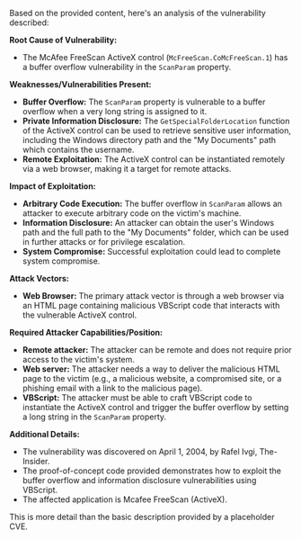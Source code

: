 Based on the provided content, here's an analysis of the vulnerability described:

**Root Cause of Vulnerability:**
- The McAfee FreeScan ActiveX control (`McFreeScan.CoMcFreeScan.1`) has a buffer overflow vulnerability in the `ScanParam` property.

**Weaknesses/Vulnerabilities Present:**
- **Buffer Overflow:** The `ScanParam` property is vulnerable to a buffer overflow when a very long string is assigned to it.
- **Private Information Disclosure:** The `GetSpecialFolderLocation` function of the ActiveX control can be used to retrieve sensitive user information, including the Windows directory path and the "My Documents" path which contains the username.
- **Remote Exploitation:** The ActiveX control can be instantiated remotely via a web browser, making it a target for remote attacks.

**Impact of Exploitation:**
- **Arbitrary Code Execution:** The buffer overflow in `ScanParam` allows an attacker to execute arbitrary code on the victim's machine.
- **Information Disclosure:**  An attacker can obtain the user's Windows path and the full path to the "My Documents" folder, which can be used in further attacks or for privilege escalation.
- **System Compromise:** Successful exploitation could lead to complete system compromise.

**Attack Vectors:**
- **Web Browser:** The primary attack vector is through a web browser via an HTML page containing malicious VBScript code that interacts with the vulnerable ActiveX control.

**Required Attacker Capabilities/Position:**
- **Remote attacker:** The attacker can be remote and does not require prior access to the victim's system.
- **Web server:** The attacker needs a way to deliver the malicious HTML page to the victim (e.g., a malicious website, a compromised site, or a phishing email with a link to the malicious page).
- **VBScript:** The attacker must be able to craft VBScript code to instantiate the ActiveX control and trigger the buffer overflow by setting a long string in the `ScanParam` property.

**Additional Details:**
- The vulnerability was discovered on April 1, 2004, by Rafel Ivgi, The-Insider.
- The proof-of-concept code provided demonstrates how to exploit the buffer overflow and information disclosure vulnerabilities using VBScript.
- The affected application is Mcafee FreeScan (ActiveX).

This is more detail than the basic description provided by a placeholder CVE.